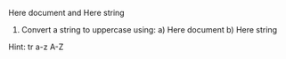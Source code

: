 Here document and Here string

1) Convert a string to uppercase using:
	a) Here document
	b) Here string
	
Hint: tr a-z A-Z